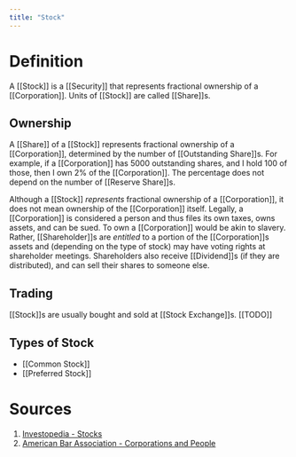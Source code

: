 ```yaml
---
title: "Stock"
---
```


# Definition
A [[Stock]] is a [[Security]] that represents fractional ownership of a [[Corporation]]. Units of [[Stock]] are called [[Share]]s.

## Ownership
A [[Share]] of a [[Stock]] represents fractional ownership of a [[Corporation]], determined by the number of [[Outstanding Share]]s. For example, if a [[Corporation]] has 5000 outstanding shares, and I hold 100 of those, then I own 2% of the [[Corporation]]. The percentage does not depend on the number of [[Reserve Share]]s.

Although a [[Stock]] *represents* fractional ownership of a [[Corporation]], it does not mean ownership of the [[Corporation]] itself. Legally, a [[Corporation]] is considered a person and thus files its own taxes, owns assets, and can be sued. To own a [[Corporation]] would be akin to slavery. Rather, [[Shareholder]]s are *entitled* to a portion of the [[Corporation]]s assets and (depending on the type of stock) may have voting rights at shareholder meetings. Shareholders also receive [[Dividend]]s (if they are distributed), and can sell their shares to someone else.

## Trading
[[Stock]]s are usually bought and sold at [[Stock Exchange]]s. [[TODO]]

## Types of Stock
- [[Common Stock]]
- [[Preferred Stock]]



# Sources
1. [Investopedia - Stocks](https://www.investopedia.com/terms/s/stock.asp)
2. [American Bar Association - Corporations and People](https://www.americanbar.org/groups/crsj/publications/human_rights_magazine_home/we-the-people/we-the-people-corporations/)